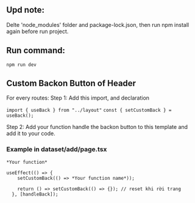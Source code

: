 ## Upd note:

Delte 'node_modules' folder and package-lock.json, then run npm install again before run project.

## Run command:

``` npm run dev ```

## Custom Backon Button of Header

For every routes:
Step 1: Add this import, and declaration 

``` import { useBack } from "../layout" ```
``` const { setCustomBack } = useBack(); ```

Step 2: Add your function handle the backon button to this template and add it to your code. 
### Example in dataset/add/page.tsx

``` 
*Your function*

useEffect(() => {
    setCustomBack(() => *Your function name*));

    return () => setCustomBack(() => {}); // reset khi rời trang
  }, [handleBack]); 
```
